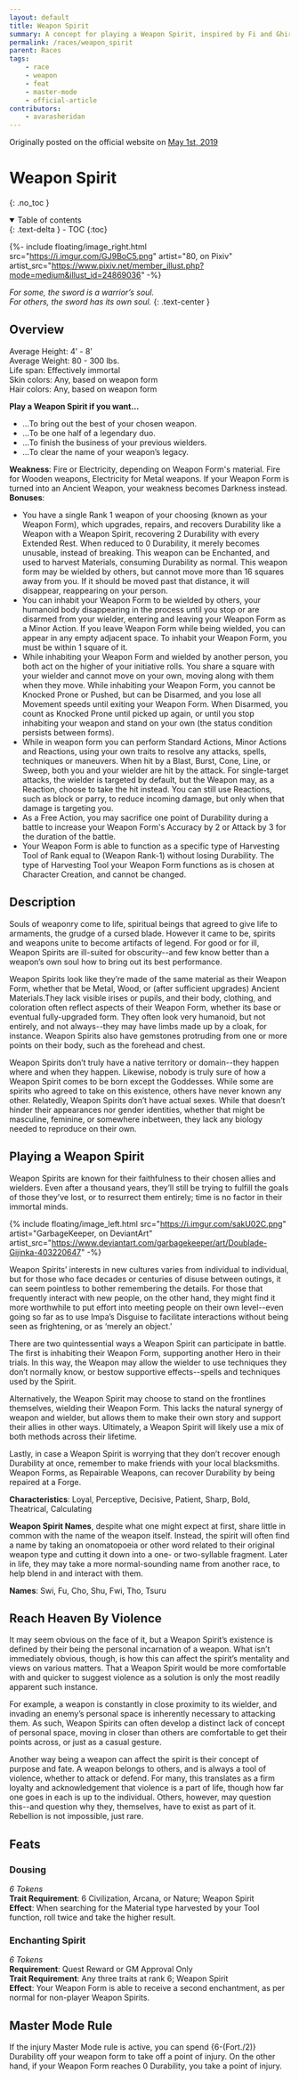 ```yaml
---
layout: default
title: Weapon Spirit
summary: A concept for playing a Weapon Spirit, inspired by Fi and Ghirahim.
permalink: /races/weapon_spirit
parent: Races
tags:
    - race
    - weapon
    - feat
    - master-mode
    - official-article
contributors:
    - avarasheridan
---
```


Originally posted on the official website on [May 1st, 2019](https://reclaimthewild.net/index.php/2019/05/01/new-race-weapon-spirits/)  

# Weapon Spirit
{: .no_toc }

<details open markdown="block">
  <summary>
    Table of contents
  </summary>
  {: .text-delta }
- TOC
{:toc}
</details>

{%- include floating/image_right.html src="https://i.imgur.com/GJ9BoC5.png" artist="80, on Pixiv" artist_src="https://www.pixiv.net/member_illust.php?mode=medium&illust_id=24869036" -%}

*For some, the sword is a warrior’s soul.*  
*For others, the sword has its own soul.*
{: .text-center }

## Overview

Average Height: 4’ - 8’  
Average Weight: 80 - 300 lbs.  
Life span: Effectively immortal  
Skin colors: Any, based on weapon form  
Hair colors: Any, based on weapon form  

**Play a Weapon Spirit if you want…**
* ...To bring out the best of your chosen weapon.
* ...To be one half of a legendary duo.
* ...To finish the business of your previous wielders.
* ...To clear the name of your weapon’s legacy.


**Weakness**: Fire or Electricity, depending on Weapon Form's material. Fire for Wooden weapons, Electricity for Metal weapons. If your Weapon Form is turned into an Ancient Weapon, your weakness becomes Darkness instead.  
**Bonuses**:
* You have a single Rank 1 weapon of your choosing (known as your Weapon Form), which upgrades, repairs, and recovers Durability like a Weapon with a Weapon Spirit, recovering 2 Durability with every Extended Rest. When reduced to 0 Durability, it merely becomes unusable, instead of breaking. This weapon can be Enchanted, and used to harvest Materials, consuming Durability as normal. This weapon form may be wielded by others, but cannot move more than 16 squares away from you. If it should be moved past that distance, it will disappear, reappearing on your person.
* You can inhabit your Weapon Form to be wielded by others, your humanoid body disappearing in the process until you stop or are disarmed from your wielder, entering and leaving your Weapon Form as a Minor Action. If you leave Weapon Form while being wielded, you can appear in any empty adjacent space. To inhabit your Weapon Form, you must be within 1 square of it.
* While inhabiting your Weapon Form and wielded by another person, you both act on the higher of your initiative rolls. You share a square with your wielder and cannot move on your own, moving along with them when they move. While inhabiting your Weapon Form, you cannot be Knocked Prone or Pushed, but can be Disarmed, and you lose all Movement speeds until exiting your Weapon Form. When Disarmed, you count as Knocked Prone until picked up again, or until you stop inhabiting your weapon and stand on your own (the status condition persists between forms).
* While in weapon form you can perform Standard Actions, Minor Actions and Reactions, using your own traits to resolve any attacks, spells, techniques or maneuvers. When hit by a Blast, Burst, Cone, Line, or Sweep, both you and your wielder are hit by the attack. For single-target attacks, the wielder is targeted by default, but the Weapon may, as a Reaction, choose to take the hit instead. You can still use Reactions, such as block or parry, to reduce incoming damage, but only when that damage is targeting you.
* As a Free Action, you may sacrifice one point of Durability during a battle to increase your Weapon Form's Accuracy by 2 or Attack by 3 for the duration of the battle.
* Your Weapon Form is able to function as a specific type of Harvesting Tool of Rank equal to (Weapon Rank-1) without losing Durability. The type of Harvesting Tool your Weapon Form functions as is chosen at Character Creation, and cannot be changed.

## Description

Souls of weaponry come to life, spiritual beings that agreed to give life to armaments, the grudge of a cursed blade. However it came to be, spirits and weapons unite to become artifacts of legend. For good or for ill, Weapon Spirits are ill-suited for obscurity--and few know better than a weapon’s own soul how to bring out its best performance.

Weapon Spirits look like they’re made of the same material as their Weapon Form, whether that be Metal, Wood, or (after sufficient upgrades) Ancient Materials.They lack visible irises or pupils, and their body, clothing, and coloration often reflect aspects of their Weapon Form, whether its base or eventual fully-upgraded form. They often look very humanoid, but not entirely, and not always--they may have limbs made up by a cloak, for instance. Weapon Spirits also have gemstones protruding from one or more points on their body, such as the forehead and chest.

Weapon Spirits don’t truly have a native territory or domain--they happen where and when they happen. Likewise, nobody is truly sure of how a Weapon Spirit comes to be born except the Goddesses. While some are spirits who agreed to take on this existence, others have never known any other. Relatedly, Weapon Spirits don’t have actual sexes. While that doesn’t hinder their appearances nor gender identities, whether that might be masculine, feminine, or somewhere inbetween, they lack any biology needed to reproduce on their own.

## Playing a Weapon Spirit

Weapon Spirits are known for their faithfulness to their chosen allies and wielders. Even after a thousand years, they’ll still be trying to fulfill the goals of those they’ve lost, or to resurrect them entirely; time is no factor in their immortal minds.

{% include floating/image_left.html src="https://i.imgur.com/sakU02C.png" artist="GarbageKeeper, on DeviantArt" artist_src="https://www.deviantart.com/garbagekeeper/art/Doublade-Gijinka-403220647" -%}

Weapon Spirits’ interests in new cultures varies from individual to individual, but for those who face decades or centuries of disuse between outings, it can seem pointless to bother remembering the details. For those that frequently interact with new people, on the other hand, they might find it more worthwhile to put effort into meeting people on their own level--even going so far as to use Impa’s Disguise to facilitate interactions without being seen as frightening, or as ‘merely an object.’

There are two quintessential ways a Weapon Spirit can participate in battle. The first is inhabiting their Weapon Form, supporting another Hero in their trials. In this way, the Weapon may allow the wielder to use techniques they don’t normally know, or bestow supportive effects--spells and techniques used by the Spirit.

Alternatively, the Weapon Spirit may choose to stand on the frontlines themselves, wielding their Weapon Form. This lacks the natural synergy of weapon and wielder, but allows them to make their own story and support their allies in other ways. Ultimately, a Weapon Spirit will likely use a mix of both methods across their lifetime.

Lastly, in case a Weapon Spirit is worrying that they don’t recover enough Durability at once, remember to make friends with your local blacksmiths. Weapon Forms, as Repairable Weapons, can recover Durability by being repaired at a Forge. 

**Characteristics**: Loyal, Perceptive, Decisive, Patient, Sharp, Bold, Theatrical, Calculating 

**Weapon Spirit Names**, despite what one might expect at first, share little in common with the name of the weapon itself. Instead, the spirit will often find a name by taking an onomatopoeia or other word related to their original weapon type and cutting it down into a one- or two-syllable fragment. Later in life, they may take a more normal-sounding name from another race, to help blend in and interact with them. 

**Names**: Swi, Fu, Cho, Shu, Fwi, Tho, Tsuru 

## Reach Heaven By Violence

It may seem obvious on the face of it, but a Weapon Spirit’s existence is defined by their being the personal incarnation of a weapon. What isn’t immediately obvious, though, is how this can affect the spirit’s mentality and views on various matters. That a Weapon Spirit would be more comfortable with and quicker to suggest violence as a solution is only the most readily apparent such instance.

For example, a weapon is constantly in close proximity to its wielder, and invading an enemy’s personal space is inherently necessary to attacking them. As such, Weapon Spirits can often develop a distinct lack of concept of personal space, moving in closer than others are comfortable to get their points across, or just as a casual gesture.

Another way being a weapon can affect the spirit is their concept of purpose and fate. A weapon belongs to others, and is always a tool of violence, whether to attack or defend. For many, this translates as a firm loyalty and acknowledgement that violence is a part of life, though how far one goes in each is up to the individual. Others, however, may question this--and question why they, themselves, have to exist as part of it. Rebellion is not impossible, just rare.

## Feats

### Dousing

*6 Tokens*  
**Trait Requirement**: 6 Civilization, Arcana, or Nature; Weapon Spirit  
**Effect**: When searching for the Material type harvested by your Tool function, roll twice and take the higher result. 

### Enchanting Spirit

*6 Tokens*  
**Requirement**: Quest Reward or GM Approval Only  
**Trait Requirement**: Any three traits at rank 6; Weapon Spirit  
**Effect**: Your Weapon Form is able to receive a second enchantment, as per normal for non-player Weapon Spirits. 

## Master Mode Rule

If the injury Master Mode rule is active, you can spend {6-(Fort./2)} Durability off your weapon form to take off a point of injury. On the other hand, if your Weapon Form reaches 0 Durability, you take a point of injury. 